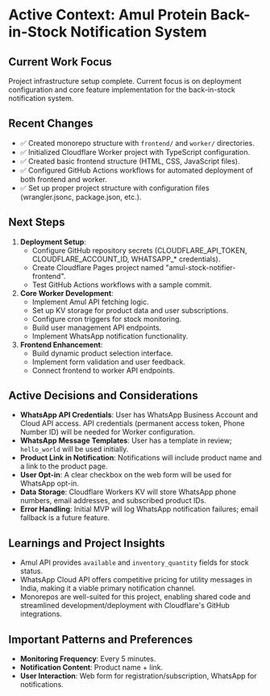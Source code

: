 # Active Context: Amul Protein Back-in-Stock Notification System

## Current Work Focus
Project infrastructure setup complete. Current focus is on deployment configuration and core feature implementation for the back-in-stock notification system.

## Recent Changes
*   ✅ Created monorepo structure with `frontend/` and `worker/` directories.
*   ✅ Initialized Cloudflare Worker project with TypeScript configuration.
*   ✅ Created basic frontend structure (HTML, CSS, JavaScript files).
*   ✅ Configured GitHub Actions workflows for automated deployment of both frontend and worker.
*   ✅ Set up proper project structure with configuration files (wrangler.jsonc, package.json, etc.).

## Next Steps
1.  **Deployment Setup**:
    *   Configure GitHub repository secrets (CLOUDFLARE_API_TOKEN, CLOUDFLARE_ACCOUNT_ID, WHATSAPP_* credentials).
    *   Create Cloudflare Pages project named "amul-stock-notifier-frontend".
    *   Test GitHub Actions workflows with a sample commit.
2.  **Core Worker Development**:
    *   Implement Amul API fetching logic.
    *   Set up KV storage for product data and user subscriptions.
    *   Configure cron triggers for stock monitoring.
    *   Build user management API endpoints.
    *   Implement WhatsApp notification functionality.
3.  **Frontend Enhancement**:
    *   Build dynamic product selection interface.
    *   Implement form validation and user feedback.
    *   Connect frontend to worker API endpoints.

## Active Decisions and Considerations
*   **WhatsApp API Credentials**: User has WhatsApp Business Account and Cloud API access. API credentials (permanent access token, Phone Number ID) will be needed for Worker configuration.
*   **WhatsApp Message Templates**: User has a template in review; `hello_world` will be used initially.
*   **Product Link in Notification**: Notifications will include product name and a link to the product page.
*   **User Opt-in**: A clear checkbox on the web form will be used for WhatsApp opt-in.
*   **Data Storage**: Cloudflare Workers KV will store WhatsApp phone numbers, email addresses, and subscribed product IDs.
*   **Error Handling**: Initial MVP will log WhatsApp notification failures; email fallback is a future feature.

## Learnings and Project Insights
*   Amul API provides `available` and `inventory_quantity` fields for stock status.
*   WhatsApp Cloud API offers competitive pricing for utility messages in India, making it a viable primary notification channel.
*   Monorepos are well-suited for this project, enabling shared code and streamlined development/deployment with Cloudflare's GitHub integrations.

## Important Patterns and Preferences
*   **Monitoring Frequency**: Every 5 minutes.
*   **Notification Content**: Product name + link.
*   **User Interaction**: Web form for registration/subscription, WhatsApp for notifications.
